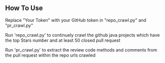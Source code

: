 ## How To Use
Replace "Your Token" with your GitHub token in "repo_crawl.py" and "pr_crawl.py"

Run 'repo_crawl.py' to continuely crawl the github java projects which have the top Stars number and at least 50 closed pull request

Run 'pr_crawl.py' to extract the review code methods and comments from the pull request within the repo urls crawled  
